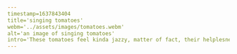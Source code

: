 ```yaml
---
timestamp=1637843404
title='singing tomatoes'
webm='../assets/images/tomatoes.webm'
alt='an image of singing tomatoes'
intro='These tomatoes feel kinda jazzy, matter of fact, their helplesness makes them more bluesy if anything. Anyway, they sing, or try to sing. and you can play the vibes. All good art comes from pain they say dont they?'
---
```

